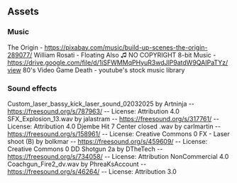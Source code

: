 ## Assets
### Music
The Origin - https://pixabay.com/music/build-up-scenes-the-origin-289077/
William Rosati - Floating Also ♫ NO COPYRIGHT 8-bit Music - https://drive.google.com/file/d/1iSFWMMqPHyuR3wdJlP9atdW9QAIPaTYz/view
80's Video Game Death - youtube's stock music library
### Sound effects
Custom_laser_bassy_kick_laser_sound_02032025 by Artninja -- https://freesound.org/s/787963/ -- License: Attribution 4.0
SFX_Explosion_13.wav by jalastram -- https://freesound.org/s/317761/ -- License: Attribution 4.0
Djembe Hit 7 Center closed .wav by carlmartin -- https://freesound.org/s/158961/ -- License: Creative Commons 0
FX - Laser shoot (B) by bolkmar -- https://freesound.org/s/459609/ -- License: Creative Commons 0
DD Shotgun 2a by DTheTech -- https://freesound.org/s/734058/ -- License: Attribution NonCommercial 4.0
Coachgun_Fire2_dv.wav by PhreaKsAccount -- https://freesound.org/s/46264/ -- License: Attribution 3.0
